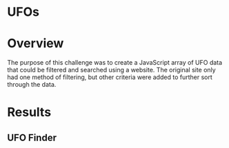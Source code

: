 # UFOs

# Overview

The purpose of this challenge was to create a JavaScript array of UFO data that could be filtered and searched using a website.  The original site only had one method of filtering, but other criteria were added to further sort through the data.

# Results

## UFO Finder

